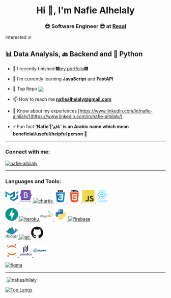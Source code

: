 <h1 align="center">Hi 👋, I'm Nafie Alhelaly</h1>
<h3 align="center">😎 Software Engineer 😎 at <a href="https://www.linkedin.com/company/resal/mycompany/">Resal</a></h3>

Interested in <h2>📊 Data Analysis, 🔙 Backend and 🐍 Python</h2>

- 🔭 I recently finished 🎆[my portfolio](https://nafiealhilaly.github.io)🎆

- 🌱 I’m currently learning **JavaScript** and **FastAPI**

- 🥇 Top Repo <a href="https://github.com/NafieAlhilaly/api-fatoora">
  <img align="center" src="https://github-readme-stats.vercel.app/api/pin/?username=NafieAlhilaly&repo=api-fatoora" />
</a>

- 📫 How to reach me **nafiealhelaly@gmail.com**

- 📄 Know about my experiences [https://www.linkedin.com/in/nafie-alhilaly/](https://www.linkedin.com/in/nafie-alhilaly/)

- ⚡ Fun fact **'Nafie'|'نافع' is an Arabic name which mean beneficial/useful/helpful person 🤗**

----
<h3 align="left">Connect with me:</h3>
<p align="left">
<a href="https://linkedin.com/in/nafie-alhilaly" target="blank"><img align="center" src="https://raw.githubusercontent.com/rahuldkjain/github-profile-readme-generator/master/src/images/icons/Social/linked-in-alt.svg" alt="nafie-alhilaly" height="30" width="40" /></a>
</p>

----
<h3 align="left">Languages and Tools:</h3>
<p align="left"> <a href="https://mui.com/" target="_blank"> <img src="https://github.com/devicons/devicon/blob/master/icons/materialui/materialui-original.svg" alt="material-ui" width="40" height="40"/>
 </a> <a href="https://getbootstrap.com" target="_blank"> <img src="https://raw.githubusercontent.com/devicons/devicon/master/icons/bootstrap/bootstrap-plain-wordmark.svg" alt="bootstrap" width="40" height="40"/>
 </a> <a href="https://www.chartjs.org" target="_blank"> <img src="https://www.chartjs.org/media/logo-title.svg" alt="chartjs" width="40" height="40"/> </a> <a href="https://www.w3schools.com/css/" target="_blank"> <img src="https://raw.githubusercontent.com/devicons/devicon/master/icons/css3/css3-original-wordmark.svg" alt="css3" width="40" height="40"/> </a> <a href="https://www.w3.org/html/" target="_blank"> <img src="https://raw.githubusercontent.com/devicons/devicon/master/icons/html5/html5-original-wordmark.svg" alt="html5" width="40" height="40"/> </a> <a href="https://developer.mozilla.org/en-US/docs/Web/JavaScript" target="_blank"> <img src="https://raw.githubusercontent.com/devicons/devicon/master/icons/javascript/javascript-original.svg" alt="javascript" width="40" height="40"/> </a> <a href="https://reactjs.org/" target="_blank"> <img src="https://raw.githubusercontent.com/devicons/devicon/master/icons/react/react-original-wordmark.svg" alt="react" width="40" height="40"/> </a>
  
  <a href="https://www.djangoproject.com/" target="_blank"> <img src="https://raw.githubusercontent.com/devicons/devicon/master/icons/fastapi/fastapi-original.svg" alt="FastAPI" width="40" height="40"/> </a> <a href="https://heroku.com" target="_blank"> <img src="https://www.vectorlogo.zone/logos/heroku/heroku-icon.svg" alt="heroku" width="40" height="40"/> </a>  <a href="https://www.mysql.com/" target="_blank"> <img src="https://raw.githubusercontent.com/devicons/devicon/master/icons/mysql/mysql-original-wordmark.svg" alt="mysql" width="40" height="40"/> </a> <a href="https://www.python.org" target="_blank"> <img src="https://raw.githubusercontent.com/devicons/devicon/master/icons/python/python-original.svg" alt="python" width="40" height="40"/> </a> <a href="https://firebase.google.com/" target="_blank"> <img src="https://www.vectorlogo.zone/logos/firebase/firebase-icon.svg" alt="firebase" width="40" height="40"/> </a>
  
  <a href="https://www.docker.com/" target="_blank"> <img src="https://raw.githubusercontent.com/devicons/devicon/master/icons/docker/docker-original-wordmark.svg" alt="docker" width="40" height="40"/> </a>   <a href="https://git-scm.com/" target="_blank"> <img src="https://www.vectorlogo.zone/logos/git-scm/git-scm-icon.svg" alt="git" width="40" height="40"/> </a><a href="https://github.com/" target="_blank"> <img src="https://github.com/devicons/devicon/blob/master/icons/github/github-original.svg" alt="github" width="40" height="40"/> </a>   </p>

<a href="https://jupyter.org/" target="_blank"> <img src="https://github.com/devicons/devicon/blob/master/icons/jupyter/jupyter-original.svg" alt="jupyter" width="40" height="40"/> </a> <a href="https://pandas.pydata.org/" target="_blank"> <img src="https://github.com/devicons/devicon/blob/master/icons/pandas/pandas-original-wordmark.svg" alt="pandas" width="40" height="40"/> </a> </a> <a href="https://numpy.org/" target="_blank"> <img src="https://github.com/devicons/devicon/blob/master/icons/numpy/numpy-original-wordmark.svg" alt="NumPy" width="40" height="40"/> </a>


<a href="https://www.figma.com/" target="_blank"> <img src="https://www.vectorlogo.zone/logos/figma/figma-icon.svg" alt="figma" width="40" height="40"/> </a>


----

<p>&nbsp;<img align="center" src="https://github-readme-stats.vercel.app/api?username=nafiealhilaly&show_icons=true&locale=en&count_private=true&include_all_commits=true&custom_title=stats" alt="nafiealhilaly" /></p>

[![Top Langs](https://github-readme-stats.vercel.app/api/top-langs/?username=NafieAlhilaly&layout=compact&count_private=true)](https://github.com/anuraghazra/github-readme-stats)
